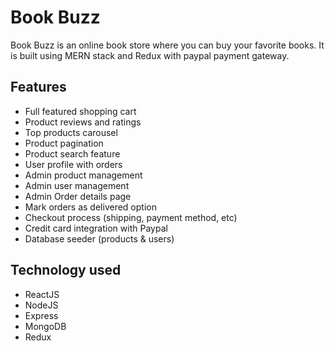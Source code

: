 # Book Buzz

Book Buzz is an online book store where you can buy your favorite books. It is built using MERN stack and Redux with paypal payment gateway.

## Features

- Full featured shopping cart
- Product reviews and ratings
- Top products carousel
- Product pagination
- Product search feature
- User profile with orders
- Admin product management
- Admin user management
- Admin Order details page
- Mark orders as delivered option
- Checkout process (shipping, payment method, etc)
- Credit card integration with Paypal
- Database seeder (products & users)

## Technology used

- ReactJS
- NodeJS
- Express
- MongoDB
- Redux



